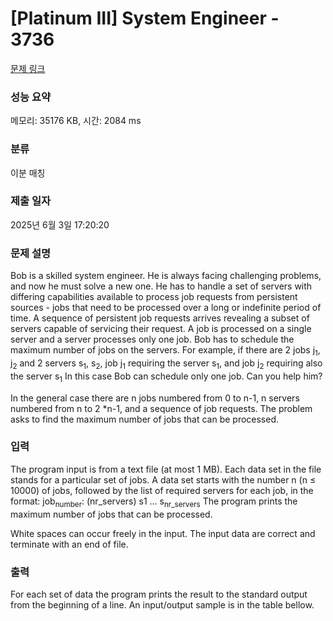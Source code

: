 # [Platinum III] System Engineer - 3736 

[문제 링크](https://www.acmicpc.net/problem/3736) 

### 성능 요약

메모리: 35176 KB, 시간: 2084 ms

### 분류

이분 매칭

### 제출 일자

2025년 6월 3일 17:20:20

### 문제 설명

<p>Bob is a skilled system engineer. He is always facing challenging problems, and now he must solve a new one. He has to handle a set of servers with differing capabilities available to process job requests from persistent sources - jobs that need to be processed over a long or indefinite period of time. A sequence of persistent job requests arrives revealing a subset of servers capable of servicing their request. A job is processed on a single server and a server processes only one job. Bob has to schedule the maximum number of jobs on the servers. For example, if there are 2 jobs j<sub>1</sub>, j<sub>2</sub> and 2 servers s<sub>1</sub>, s<sub>2</sub>, job j<sub>1</sub> requiring the server s<sub>1</sub>, and job j<sub>2</sub> requiring also the server s<sub>1</sub> In this case Bob can schedule only one job. Can you help him?</p>

<p>In the general case there are n jobs numbered from 0 to n-1, n servers numbered from n to 2 *n-1, and a sequence of job requests. The problem asks to find the maximum number of jobs that can be processed.</p>

### 입력 

 <p>The program input is from a text file (at most 1 MB). Each data set in the file stands for a particular set of jobs. A data set starts with the number n (n ≤ 10000) of jobs, followed by the list of required servers for each job, in the format: job<sub>number</sub>: (nr_servers) s1 … s<sub>nr_servers</sub> The program prints the maximum number of jobs that can be processed.</p>

<p>White spaces can occur freely in the input. The input data are correct and terminate with an end of file.</p>

### 출력 

 <p>For each set of data the program prints the result to the standard output from the beginning of a line. An input/output sample is in the table bellow.</p>


